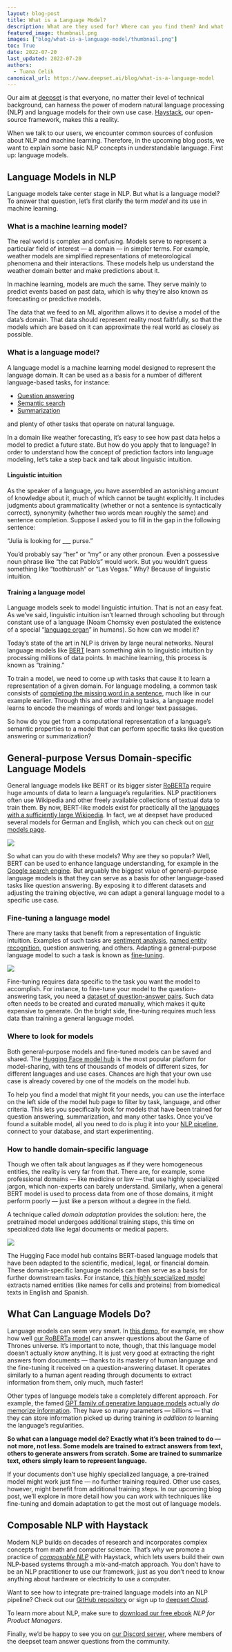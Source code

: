 ```yaml
---
layout: blog-post
title: What is a Language Model?
description: What are they used for? Where can you find them? And what kind of information do they actually store?
featured_image: thumbnail.png
images: ["blog/what-is-a-language-model/thumbnail.png"]
toc: True
date: 2022-07-20
last_updated: 2022-07-20
authors:
  - Tuana Celik
canonical_url: https://www.deepset.ai/blog/what-is-a-language-model
---
```


Our aim at  [deepset](https://www.deepset.ai/)  is that everyone, no matter their level of technical background, can harness the power of modern natural language processing (NLP) and language models for their own use case.  [Haystack](https://haystack.deepset.ai/), our open-source framework, makes this a reality.

When we talk to our users, we encounter common sources of confusion about NLP and machine learning. Therefore, in the upcoming blog posts, we want to explain some basic NLP concepts in understandable language. First up: language models.

## Language Models in NLP

Language models take center stage in NLP. But what is a language model? To answer that question, let’s first clarify the term  _model_  and its use in machine learning.

### What is a machine learning model?

The real world is complex and confusing. Models serve to represent a particular field of interest — a domain — in simpler terms. For example, weather models are simplified representations of meteorological phenomena and their interactions. These models help us understand the weather domain better and make predictions about it.

In machine learning, models are much the same. They serve mainly to predict events based on past data, which is why they’re also known as forecasting or predictive models.

The data that we feed to an ML algorithm allows it to devise a model of the data’s domain. That data should represent reality most faithfully, so that the models which are based on it can approximate the real world as closely as possible.

### What is a language model?

A language model is a machine learning model designed to represent the language domain. It can be used as a basis for a number of different language-based tasks, for instance:

-   [Question answering](https://www.deepset.ai/question-answering-use-case)
-   [Semantic search](https://www.deepset.ai/semantic-search-use-case)
-   [Summarization](https://docs.haystack.deepset.ai/docs/summarizer)

and plenty of other tasks that operate on natural language.

In a domain like weather forecasting, it’s easy to see how past data helps a model to predict a future state. But how do you apply that to language? In order to understand how the concept of prediction factors into language modeling, let’s take a step back and talk about linguistic intuition.

#### **Linguistic intuition**

As the speaker of a language, you have assembled an astonishing amount of knowledge about it, much of which cannot be taught explicitly. It includes judgments about grammaticality (whether or not a sentence is syntactically correct), synonymity (whether two words mean roughly the same) and sentence completion. Suppose I asked you to fill in the gap in the following sentence:

“Julia is looking for ___ purse.”

You’d probably say “her” or “my” or any other pronoun. Even a possessive noun phrase like “the cat Pablo’s” would work. But you wouldn’t guess something like “toothbrush” or “Las Vegas.” Why? Because of linguistic intuition.

#### **Training a language model**

Language models seek to model linguistic intuition. That is not an easy feat. As we’ve said, linguistic intuition isn’t learned through schooling but through constant use of a language (Noam Chomsky even postulated the existence of a special “[language organ](https://chomsky.info/198311__/)” in humans). So how can we model it?

Today’s state of the art in NLP is driven by large neural networks. Neural language models like  [BERT](https://en.wikipedia.org/wiki/BERT_(language_model))  learn something akin to linguistic intuition by processing millions of data points. In machine learning, this process is known as “training.”

To train a model, we need to come up with tasks that cause it to learn a representation of a given domain. For language modeling, a common task consists of  [completing the missing word in a sentence](https://towardsdatascience.com/masked-language-modelling-with-bert-7d49793e5d2c), much like in our example earlier. Through this and other training tasks, a language model learns to encode the meanings of words and longer text passages.

So how do you get from a computational representation of a language’s semantic properties to a model that can perform specific tasks like question answering or summarization?

## General-purpose Versus Domain-specific Language Models

General language models like BERT or its bigger sister  [RoBERTa](https://arxiv.org/abs/1907.11692)  require huge amounts of data to learn a language’s regularities. NLP practitioners often use Wikipedia and other freely available collections of textual data to train them. By now, BERT-like models exist for practically all the  [languages with a sufficiently large Wikipedia](https://www.deepset.ai/blog/nlp-resources-beyond-english). In fact, we at deepset have produced several models for German and English, which you can check out on  [our models page](https://www.deepset.ai/models).

![](bert-family.png)

So what can you do with these models? Why are they so popular? Well, BERT can be used to enhance language understanding, for example in the  [Google search engine](https://blog.google/products/search/search-language-understanding-bert/). But arguably the biggest value of general-purpose language models is that they can serve as a basis for other language-based tasks like question answering. By exposing it to different datasets and adjusting the training objective, we can adapt a general language model to a specific use case.

### Fine-tuning a language model

There are many tasks that benefit from a representation of linguistic intuition. Examples of such tasks are  [sentiment analysis](https://en.wikipedia.org/wiki/Sentiment_analysis),  [named entity recognition](https://en.wikipedia.org/wiki/Named-entity_recognition), question answering, and others. Adapting a general-purpose language model to such a task is known as  [fine-tuning](https://huggingface.co/docs/transformers/training).

![](fine-tuning.png)

Fine-tuning requires data specific to the task you want the model to accomplish. For instance, to fine-tune your model to the question-answering task, you need a  [dataset of question-answer pairs](https://rajpurkar.github.io/SQuAD-explorer/). Such data often needs to be created and curated manually, which makes it quite expensive to generate. On the bright side, fine-tuning requires much less data than training a general language model.

### Where to look for models

Both general-purpose models and fine-tuned models can be saved and shared. The  [Hugging Face model hub](https://huggingface.co/models)  is the most popular platform for model-sharing, with tens of thousands of models of different sizes, for different languages and use cases. Chances are high that your own use case is already covered by one of the models on the model hub.

To help you find a model that might fit your needs, you can use the interface on the left side of the model hub page to filter by task, language, and other criteria. This lets you specifically look for models that have been trained for question answering, summarization, and many other tasks. Once you’ve found a suitable model, all you need to do is plug it into your  [NLP pipeline](https://docs.haystack.deepset.ai/docs/pipelines), connect to your database, and start experimenting.

### How to handle domain-specific language

Though we often talk about languages as if they were homogeneous entities, the reality is very far from that. There are, for example, some professional domains — like medicine or law — that use highly specialized jargon, which non-experts can barely understand. Similarly, when a general BERT model is used to process data from one of those domains, it might perform poorly — just like a person without a degree in the field.

A technique called  _domain adaptation_  provides the solution: here, the pretrained model undergoes additional training steps, this time on specialized data like legal documents or medical papers.

![](domain-adaptation.png)

The Hugging Face model hub contains BERT-based language models that have been adapted to the scientific, medical, legal, or financial domain. These domain-specific language models can then serve as a basis for further downstream tasks. For instance,  [this highly specialized model](https://huggingface.co/StivenLancheros/roberta-base-biomedical-clinical-es-finetuned-ner-CRAFT_AugmentedTransfer_ES)  extracts named entities (like names for cells and proteins) from biomedical texts in English and Spanish.

## What Can Language Models Do?

Language models can seem very smart. In  [this demo](https://huggingface.co/spaces/Tuana/GoT-QA-Haystack), for example, we show how well  [our RoBERTa model](https://huggingface.co/deepset/roberta-base-squad2-distilled)  can answer questions about the Game of Thrones universe. It’s important to note, though, that this language model doesn’t actually  _know_  anything. It is just very good at extracting the right answers from documents — thanks to its mastery of human language and the fine-tuning it received on a question-answering dataset. It operates similarly to a human agent reading through documents to extract information from them, only much, much faster!

Other types of language models take a completely different approach. For example, the famed  [GPT family of generative language models](https://openai.com/blog/better-language-models/)  actually  _do_  [memorize information](https://www.technologyreview.com/2020/07/20/1005454/openai-machine-learning-language-generator-gpt-3-nlp/). They have so many parameters — billions — that they can store information picked up during training  _in addition to_  learning the language’s regularities.

**So what can a language model do? Exactly what it’s been trained to do — not more, not less. Some models are trained to extract answers from text, others to generate answers from scratch. Some are trained to summarize text, others simply learn to represent language.**

If your documents don’t use highly specialized language, a pre-trained model might work just fine — no further training required. Other use cases, however, might benefit from additional training steps. In our upcoming blog post, we’ll explore in more detail how you can work with techniques like fine-tuning and domain adaptation to get the most out of language models.

## Composable NLP with Haystack

Modern NLP builds on decades of research and incorporates complex concepts from math and computer science. That’s why we promote a practice of  [_composable NLP_](https://www.deepset.ai/hugging-face-model-hub-integration)  with Haystack, which lets users build their own NLP-based systems through a mix-and-match approach. You don’t have to be an NLP practitioner to use our framework, just as you don’t need to know anything about hardware or electricity to use a computer.

Want to see how to integrate pre-trained language models into an NLP pipeline? Check out our  [GitHub repository](https://github.com/deepset-ai/haystack)  or sign up to  [deepset Cloud](https://www.deepset.ai/deepset-cloud).

To learn more about NLP, make sure to  [download our free ebook](https://landing.deepset.ai/nlp-for-product-managers)  _NLP for Product Managers_.

Finally, we’d be happy to see you on  [our Discord server](https://haystack.deepset.ai/community), where members of the deepset team answer questions from the community.